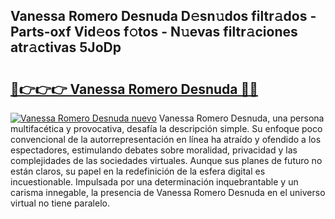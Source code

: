 ## Vanessa Romero Desnuda D𝚎sn𝚞dos filtr𝚊dos - Parts-oxf Vid𝚎os f𝚘tos - N𝚞evas filtr𝚊ciones atr𝚊ctivas 5JoDp

# <h2><a href="http://mb9d2sn.tromn.icu/?c=Vanessa+Romero+Desnuda">🔗👉👉👉 Vanessa Romero Desnuda 🔗🔗</a></h2>

[![Vanessa Romero Desnuda nuevo](https://i.imgur.com/pEAQMta.gif)](http://mb9d2sn.tromn.icu/?c=Vanessa+Romero+Desnuda)
Vanessa Romero Desnuda, una persona multifacética y provocativa, desafía la descripción simple. Su enfoque poco convencional de la autorrepresentación en línea ha atraído y ofendido a los espectadores, estimulando debates sobre moralidad, privacidad y las complejidades de las sociedades virtuales. Aunque sus planes de futuro no están claros, su papel en la redefinición de la esfera digital es incuestionable. Impulsada por una determinación inquebrantable y un carisma innegable, la presencia de Vanessa Romero Desnuda en el universo virtual no tiene paralelo.
